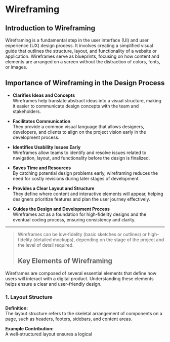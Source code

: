 # Wireframing

## Introduction to Wireframing

Wireframing is a fundamental step in the user interface (UI) and user experience (UX) design process. It involves creating a simplified visual guide that outlines the structure, layout, and functionality of a website or application. Wireframes serve as blueprints, focusing on how content and elements are arranged on a screen without the distraction of colors, fonts, or images.

## Importance of Wireframing in the Design Process

- **Clarifies Ideas and Concepts**  
  Wireframes help translate abstract ideas into a visual structure, making it easier to communicate design concepts with the team and stakeholders.

- **Facilitates Communication**  
  They provide a common visual language that allows designers, developers, and clients to align on the project vision early in the development process.

- **Identifies Usability Issues Early**  
  Wireframes allow teams to identify and resolve issues related to navigation, layout, and functionality before the design is finalized.

- **Saves Time and Resources**  
  By catching potential design problems early, wireframing reduces the need for costly revisions during later stages of development.

- **Provides a Clear Layout and Structure**  
  They define where content and interactive elements will appear, helping designers prioritize features and plan the user journey effectively.

- **Guides the Design and Development Process**  
  Wireframes act as a foundation for high-fidelity designs and the eventual coding process, ensuring consistency and clarity.

---

> Wireframes can be low-fidelity (basic sketches or outlines) or high-fidelity (detailed mockups), depending on the stage of the project and the level of detail required.
>
> ## Key Elements of Wireframing

Wireframes are composed of several essential elements that define how users will interact with a digital product. Understanding these elements helps ensure a clear and user-friendly design.

### 1. Layout Structure

**Definition:**  
The layout structure refers to the skeletal arrangement of components on a page, such as headers, footers, sidebars, and content areas.

**Example Contribution:**  
A well-structured layout ensures a logical

